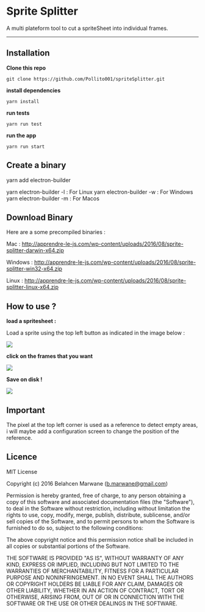 Sprite Splitter
===================

A multi plateform tool to cut a spriteSheet into individual frames.

----------


Installation
-------------
**Clone this repo**
```
git clone https://github.com/Pollito001/spriteSplitter.git
```
**install dependencies**
```
yarn install
```
**run tests**
```
yarn run test
```
**run the app**
```
yarn run start
```

Create a binary
---------------
yarn add electron-builder

yarn electron-builder -l   : For Linux
yarn electron-builder -w   : For Windows
yarn electron-builder -m   : For Macos


Download Binary
---------------

Here are a some precompiled binaries : 

Mac : http://apprendre-le-js.com/wp-content/uploads/2016/08/sprite-splitter-darwin-x64.zip

Windows : http://apprendre-le-js.com/wp-content/uploads/2016/08/sprite-splitter-win32-x64.zip

Linux : http://apprendre-le-js.com/wp-content/uploads/2016/08/sprite-splitter-linux-x64.zip


How to use ?
------------

**load a spritesheet :** 

Load a sprite using the top left button as indicated in the image below : 


![](/Screenshots/load_sprite.png?raw=true)

**click on the frames that you want** 

![](/Screenshots/choose_frame.png?raw=true)

**Save on disk !**

![](/Screenshots/save_frames.png?raw=true)



Important
---------

The pixel at the top left corner is used as a reference to detect empty areas, i will maybe add a configuration screen to change the position of the reference.


Licence
-------

MIT License

Copyright (c) 2016 Belahcen Marwane (b.marwane@gmail.com)

Permission is hereby granted, free of charge, to any person obtaining a copy
of this software and associated documentation files (the "Software"), to deal
in the Software without restriction, including without limitation the rights
to use, copy, modify, merge, publish, distribute, sublicense, and/or sell
copies of the Software, and to permit persons to whom the Software is
furnished to do so, subject to the following conditions:

The above copyright notice and this permission notice shall be included in all
copies or substantial portions of the Software.

THE SOFTWARE IS PROVIDED "AS IS", WITHOUT WARRANTY OF ANY KIND, EXPRESS OR
IMPLIED, INCLUDING BUT NOT LIMITED TO THE WARRANTIES OF MERCHANTABILITY,
FITNESS FOR A PARTICULAR PURPOSE AND NONINFRINGEMENT. IN NO EVENT SHALL THE
AUTHORS OR COPYRIGHT HOLDERS BE LIABLE FOR ANY CLAIM, DAMAGES OR OTHER
LIABILITY, WHETHER IN AN ACTION OF CONTRACT, TORT OR OTHERWISE, ARISING FROM,
OUT OF OR IN CONNECTION WITH THE SOFTWARE OR THE USE OR OTHER DEALINGS IN THE
SOFTWARE.
